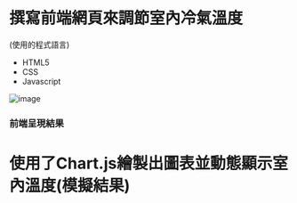# 撰寫前端網頁來調節室內冷氣溫度
  (使用的程式語言)
   * HTML5  
   * CSS
   * Javascript


![image](https://user-images.githubusercontent.com/58096503/204079534-82f01b4a-e8c2-484c-8d2a-3d2c874b12d9.png)

<h3 style=" text-align:'center'">前端呈現結果</h3>


# 使用了Chart.js繪製出圖表並動態顯示室內溫度(模擬結果)

